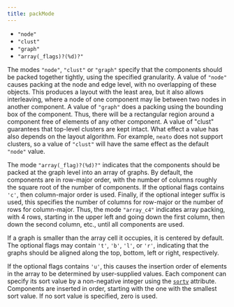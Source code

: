 ```yaml
---
title: packMode
---
```

* `"node"`
* `"clust"`
* `"graph"`
* `"array(_flags)?(%d)?"`

The modes `"node"`, `"clust"` or `"graph"` specify that the components should be
packed together tightly, using the specified granularity. A value of `"node"`
causes packing at the node and edge level, with no overlapping of these
objects. This produces a layout with the least area, but it also allows
interleaving, where a node of one component may lie between two nodes in
another component. A value of `"graph"` does a packing using the bounding box
of the component. Thus, there will be a rectangular region around a component
free of elements of any other component. A value of "clust" guarantees that
top-level clusters are kept intact. What effect a value has also depends on
the layout algorithm. For example, `neato` does not support clusters, so a
value of `"clust"` will have the same effect as the default `"node"` value.

The mode `"array(_flag)?(%d)?"` indicates that the components should be
packed at the graph level into an array of graphs. By default, the components
are in row-major order, with the number of columns roughly the square root of
the number of components. If the optional flags contains `'c'`, then
column-major order is used. Finally, if the optional integer suffix is used,
this specifies the number of columns for row-major or the number of rows for
column-major. Thus, the mode `"array_c4"` indicates array packing, with 4 rows,
starting in the upper left and going down the first column, then down the
second column, etc., until all components are used.

If a graph is smaller than the array cell it occupies, it is centered by
default. The optional flags may contain `'t'`, `'b'`, `'l'`, or `'r'`, indicating
that the graphs should be aligned along the top, bottom, left or right,
respectively.

If the optional flags contains `'u'`, this causes the insertion order of
elements in the array to be determined by user-supplied values. Each
component can specify its sort value by a non-negative integer using the
[`sortv`](#d:sortv) attribute. Components are inserted in order, starting with
the one with the smallest sort value. If no sort value is specified, zero is
used.
